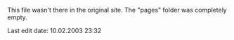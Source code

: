 This file wasn't there in the original site. The "pages" folder was completely empty.

Last edit date: 10.02.2003 23:32